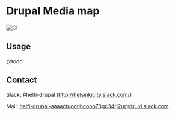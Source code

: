 # Drupal Media map

![CI](https://github.com/City-of-Helsinki/drupal-module-helfi-media-map/workflows/CI/badge.svg)

## Usage

@todo

## Contact

Slack: #helfi-drupal (http://helsinkicity.slack.com/)

Mail: helfi-drupal-aaaactuootjhcono73gc34rj2u@druid.slack.com
